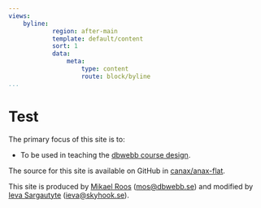 ```yaml
---
views:            
    byline:
            region: after-main
            template: default/content
            sort: 1
            data:
                meta:
                    type: content
                    route: block/byline
...
```


Test
==============================================

The primary focus of this site is to:

* To be used in teaching the [dbwebb course design](http://dbwebb.se/design).

The source for this site is available on GitHub in [canax/anax-flat](git@github.com:canax/anax-flat.git).

This site is produced by [Mikael Roos](https://mikaelroos.se) (mos@dbwebb.se) and modified by [Ieva Sargautyte](https://github.com/tyte) (ieva@skyhook.se).
